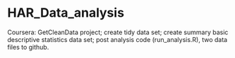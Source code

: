 # HAR_Data_analysis
Coursera: GetCleanData project; create tidy data set; create summary basic descriptive statistics data set; post analysis code (run_analysis.R), two data files to github.
